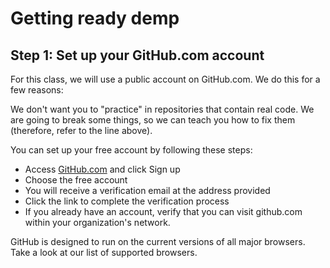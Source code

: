 # Getting ready demp

## Step 1: Set up your GitHub.com account

For this class, we will use a public account on GitHub.com. We do this for a few reasons:

We don't want you to "practice" in repositories that contain real code.
We are going to break some things, so we can teach you how to fix them (therefore, refer to the line above).

You can set up your free account by following these steps:

* Access [GitHub.com](https://github.com) and click Sign up
* Choose the free account
* You will receive a verification email at the address provided
* Click the link to complete the verification process
* If you already have an account, verify that you can visit github.com within your organization's network.

GitHub is designed to run on the current versions of all major browsers. Take a look at our list of supported browsers.
